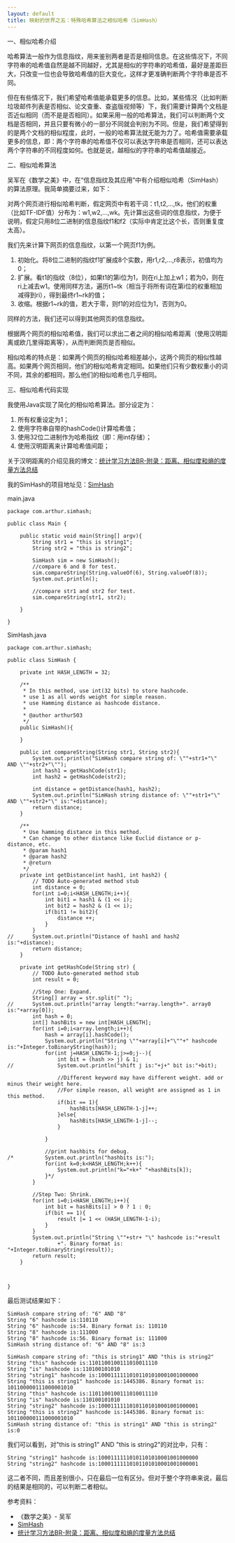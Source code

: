 ```yaml
---
layout: default
title: 映射的世界之五：特殊哈希算法之相似哈希（SimHash）
---
```

一、相似哈希介绍

哈希算法一般作为信息指纹，用来鉴别两者是否是相同信息。在这些情况下，不同字符串的哈希值自然是越不同越好，尤其是相似的字符串的哈希值，最好是差距巨大，只改变一位也会导致哈希值的巨大变化，这样才更准确判断两个字符串是否不同。

但在有些情况下，我们希望哈希值能承载更多的信息。比如，某些情况（比如判断垃圾邮件列表是否相似、论文查重、查盗版视频等）下，我们需要计算两个文档是否近似相同（而不是是否相同）。如果采用一般的哈希算法，我们可以判断两个文档是否相同，并且只要有微小的一部分不同就会判别为不同。但是，我们希望得到的是两个文档的相似程度，此时，一般的哈希算法就无能为力了。哈希值需要承载更多的信息，即：两个字符串的哈希值不仅可以表达字符串是否相同，还可以表达两个字符串的不同程度如何。也就是说，越相似的字符串的哈希值越接近。

二、相似哈希算法

吴军在《数学之美》中，在“信息指纹及其应用”中有介绍相似哈希（SimHash）的算法原理。我简单摘要过来，如下：

对两个网页进行相似哈希判断，假定网页中有若干词：t1,t2,...,tk，他们的权重（比如TF-IDF值）分布为：w1,w2,...,wk。先计算出这些词的信息指纹，为便于说明，假定只用8位二进制的信息指纹f1和f2（实际中肯定比这个长，否则重复度太高）。

我们先来计算下网页的信息指纹，以第一个网页f1为例。

1. 初始化。将8位二进制的指纹f1扩展成8个实数，用r1,r2,...,r8表示，初值均为0；
2. 扩展。看t1的指纹（8位），如果t1的第i位为1，则在ri上加上w1；若为0，则在ri上减去w1。使用同样方法，遍历t1~tk（相当于将所有词在第i位的权重相加减得到ri），得到最终r1~rk的值；
3. 收缩。根据r1~rk的值，若大于零，则f1的对应位为1，否则为0。

同样的方法，我们还可以得到其他网页的信息指纹。

根据两个网页的相似哈希值，我们可以求出二者之间的相似哈希距离（使用汉明距离或欧几里得距离等），从而判断网页是否相似。

相似哈希的特点是：如果两个网页的相似哈希相差越小，这两个网页的相似性越高。如果两个网页相同，他们的相似哈希肯定相同。如果他们只有少数权重小的词不同，其余的都相同，那么他们的相似哈希也几乎相同。

三、相似哈希代码实现

我使用Java实现了简化的相似哈希算法。部分设定为：

1. 所有权重设定为1；
2. 使用字符串自带的hashCode()计算哈希值；
3. 使用32位二进制作为哈希指纹（即：用int存储）；
4. 使用汉明距离来计算哈希值间距；

关于汉明距离的介绍见我的博文：[统计学习方法BR-附录：距离、相似度和熵的度量方法总结](http://arthur503.github.io/blog/2013/10/05/Statistical-Methods-appendix-how-many-kind-of-distances.html)

我的SimHash的项目地址见：[SimHash](https://github.com/arthur503/SimHash)

main.java

	package com.arthur.simhash;

	public class Main {
		
		public static void main(String[] argv){
			String str1 = "this is string1";
			String str2 = "this is string2";
			
			SimHash sim = new SimHash();
			//compare 6 and 8 for test.
			sim.compareString(String.valueOf(6), String.valueOf(8));
			System.out.println();
			
			//compare str1 and str2 for test.
			sim.compareString(str1, str2);			
			
		}
		
	}

SimHash.java

	package com.arthur.simhash;

	public class SimHash {
		
		private int HASH_LENGTH = 32;
		
		/**
		 * In this method, use int(32 bits) to store hashcode.
		 * use 1 as all words weight for simple reason.
		 * use Hamming distance as hashcode distance.
		 * 
	 	 * @author arthur503
		 */
		public SimHash(){
			
		}
		
		public int compareString(String str1, String str2){
			System.out.println("SimHash compare string of: \""+str1+"\" AND \""+str2+"\"");
			int hash1 = getHashCode(str1);
			int hash2 = getHashCode(str2);
			
			int distance = getDistance(hash1, hash2);
			System.out.println("SimHash string distance of: \""+str1+"\" AND \""+str2+"\" is:"+distance);
			return distance;
		}

		/**
		 * Use hamming distance in this method.
		 * Can change to other distance like Euclid distance or p-distance, etc.
		 * @param hash1
		 * @param hash2
		 * @return
		 */
		private int getDistance(int hash1, int hash2) {
			// TODO Auto-generated method stub
			int distance = 0;
			for(int i=0;i<HASH_LENGTH;i++){
				int bit1 = hash1 & (1 << i);
				int bit2 = hash2 & (1 << i);
				if(bit1 != bit2){
					distance ++;
				}
			}
	//		System.out.println("Distance of hash1 and hash2 is:"+distance);
			return distance;
		}

		private int getHashCode(String str) {
			// TODO Auto-generated method stub
			int result = 0;

			//Step One: Expand.
			String[] array = str.split(" ");
	//		System.out.println("array length:"+array.length+". array0 is:"+array[0]);
			int hash = 0;
			int[] hashBits = new int[HASH_LENGTH];
			for(int i=0;i<array.length;i++){
				hash = array[i].hashCode();
				System.out.println("String \""+array[i]+"\""+" hashcode is:"+Integer.toBinaryString(hash));
				for(int j=HASH_LENGTH-1;j>=0;j--){
					int bit = (hash >> j) & 1;
	//				System.out.println("shift j is:"+j+" bit is:"+bit);
					
					//Different keyword may have different weight. add or minus their weight here.
					//For simple reason, all weight are assigned as 1 in this method.
					if(bit == 1){
						hashBits[HASH_LENGTH-1-j]++; 
					}else{
						hashBits[HASH_LENGTH-1-j]--;
					}			
					
				}
				
				//print hashbits for debug.
	/*			System.out.println("hashbits is:");
				for(int k=0;k<HASH_LENGTH;k++){
					System.out.println("k="+k+" "+hashBits[k]);
				}*/
			}
			
			//Step Two: Shrink.
			for(int i=0;i<HASH_LENGTH;i++){
				int bit = hashBits[i] > 0 ? 1 : 0;
				if(bit == 1){
					result |= 1 << (HASH_LENGTH-1-i);
				}
			}
			System.out.println("String \""+str+ "\" hashcode is:"+result
					+". Binary format is: "+Integer.toBinaryString(result));
			return result;
		}
		
		

	}

最后测试结果如下：

	SimHash compare string of: "6" AND "8"
	String "6" hashcode is:110110
	String "6" hashcode is:54. Binary format is: 110110
	String "8" hashcode is:111000
	String "8" hashcode is:56. Binary format is: 111000
	SimHash string distance of: "6" AND "8" is:3

	SimHash compare string of: "this is string1" AND "this is string2"
	String "this" hashcode is:1101100100111010011110
	String "is" hashcode is:110100101010
	String "string1" hashcode is:10001111110101101010001001000000
	String "this is string1" hashcode is:1445386. Binary format is: 101100000111000001010
	String "this" hashcode is:1101100100111010011110
	String "is" hashcode is:110100101010
	String "string2" hashcode is:10001111110101101010001001000001
	String "this is string2" hashcode is:1445386. Binary format is: 101100000111000001010
	SimHash string distance of: "this is string1" AND "this is string2" is:0

我们可以看到，对"this is string1" AND "this is string2"的对比中，只有：

	String "string1" hashcode is:10001111110101101010001001000000
	String "string2" hashcode is:10001111110101101010001001000001

这二者不同，而且差别很小，只在最后一位有区分。但对于整个字符串来说，最后的结果是相同的，可以判断二者相似。

参考资料：

* 《数学之美》- 吴军
* [SimHash](https://github.com/arthur503/SimHash)
* [统计学习方法BR-附录：距离、相似度和熵的度量方法总结](http://arthur503.github.io/blog/2013/10/05/Statistical-Methods-appendix-how-many-kind-of-distances.html)
